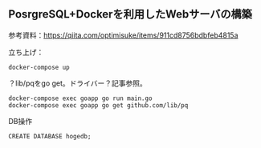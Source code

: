 ## PosrgreSQL+Dockerを利用したWebサーバの構築

参考資料：https://qiita.com/optimisuke/items/911cd8756bdbfeb4815a


立ち上げ：
```
docker-compose up
```
？lib/pqをgo get。ドライバー？記事参照。
```
docker-compose exec goapp go run main.go
docker-compose exec goapp go get github.com/lib/pq
```
DB操作
```
CREATE DATABASE hogedb;  
```


